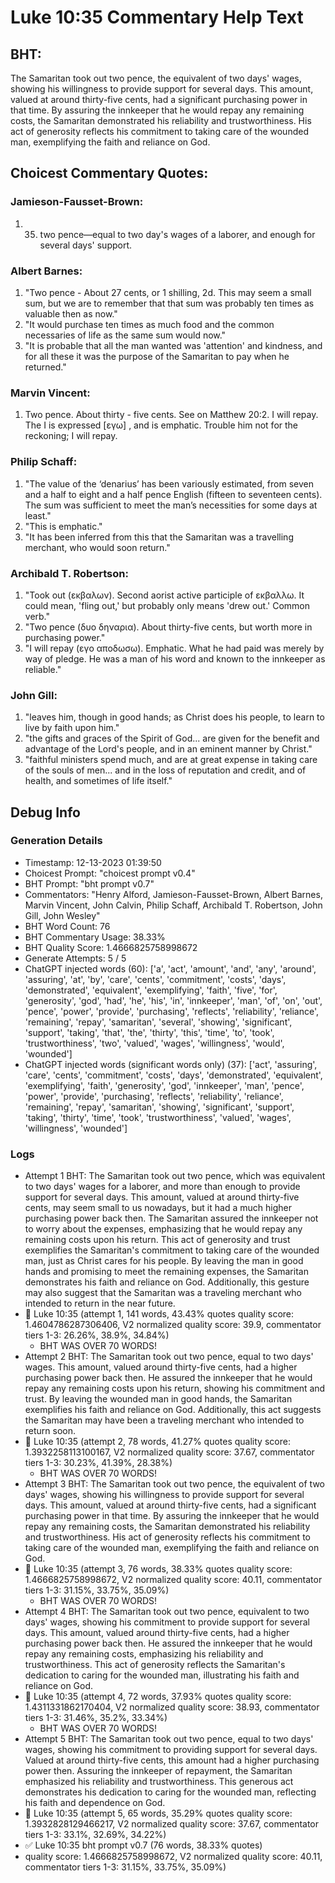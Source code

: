 # Luke 10:35 Commentary Help Text

## BHT:
The Samaritan took out two pence, the equivalent of two days' wages, showing his willingness to provide support for several days. This amount, valued at around thirty-five cents, had a significant purchasing power in that time. By assuring the innkeeper that he would repay any remaining costs, the Samaritan demonstrated his reliability and trustworthiness. His act of generosity reflects his commitment to taking care of the wounded man, exemplifying the faith and reliance on God.

## Choicest Commentary Quotes:
### Jamieson-Fausset-Brown:
1. 35. two pence—equal to two
	day's wages of a laborer, and enough for several days' support.


### Albert Barnes:
1. "Two pence - About 27 cents, or 1 shilling, 2d. This may seem a small sum, but we are to remember that that sum was probably ten times as valuable then as now." 
2. "It would purchase ten times as much food and the common necessaries of life as the same sum would now."
3. "It is probable that all the man wanted was 'attention' and kindness, and for all these it was the purpose of the Samaritan to pay when he returned."

### Marvin Vincent:
1. Two pence. About thirty - five cents. See on Matthew 20:2. 
I will repay. The I is expressed [εγω] , and is emphatic. Trouble him not for the reckoning; I will repay.


### Philip Schaff:
1. "The value of the ‘denarius’ has been variously estimated, from seven and a half to eight and a half pence English (fifteen to seventeen cents). The sum was sufficient to meet the man’s necessities for some days at least."
2. "This is emphatic."
3. "It has been inferred from this that the Samaritan was a travelling merchant, who would soon return."

### Archibald T. Robertson:
1. "Took out (εκβαλων). Second aorist active participle of εκβαλλω. It could mean, 'fling out,' but probably only means 'drew out.' Common verb."
2. "Two pence (δυο δηναρια). About thirty-five cents, but worth more in purchasing power."
3. "I will repay (εγο αποδωσω). Emphatic. What he had paid was merely by way of pledge. He was a man of his word and known to the innkeeper as reliable."

### John Gill:
1. "leaves him, though in good hands; as Christ does his people, to learn to live by faith upon him."
2. "the gifts and graces of the Spirit of God... are given for the benefit and advantage of the Lord's people, and in an eminent manner by Christ."
3. "faithful ministers spend much, and are at great expense in taking care of the souls of men... and in the loss of reputation and credit, and of health, and sometimes of life itself."


## Debug Info
### Generation Details
- Timestamp: 12-13-2023 01:39:50
- Choicest Prompt: "choicest prompt v0.4"
- BHT Prompt: "bht prompt v0.7"
- Commentators: "Henry Alford, Jamieson-Fausset-Brown, Albert Barnes, Marvin Vincent, John Calvin, Philip Schaff, Archibald T. Robertson, John Gill, John Wesley"
- BHT Word Count: 76
- BHT Commentary Usage: 38.33%
- BHT Quality Score: 1.4666825758998672
- Generate Attempts: 5 / 5
- ChatGPT injected words (60):
	['a', 'act', 'amount', 'and', 'any', 'around', 'assuring', 'at', 'by', 'care', 'cents', 'commitment', 'costs', 'days', 'demonstrated', 'equivalent', 'exemplifying', 'faith', 'five', 'for', 'generosity', 'god', 'had', 'he', 'his', 'in', 'innkeeper', 'man', 'of', 'on', 'out', 'pence', 'power', 'provide', 'purchasing', 'reflects', 'reliability', 'reliance', 'remaining', 'repay', 'samaritan', 'several', 'showing', 'significant', 'support', 'taking', 'that', 'the', 'thirty', 'this', 'time', 'to', 'took', 'trustworthiness', 'two', 'valued', 'wages', 'willingness', 'would', 'wounded']
- ChatGPT injected words (significant words only) (37):
	['act', 'assuring', 'care', 'cents', 'commitment', 'costs', 'days', 'demonstrated', 'equivalent', 'exemplifying', 'faith', 'generosity', 'god', 'innkeeper', 'man', 'pence', 'power', 'provide', 'purchasing', 'reflects', 'reliability', 'reliance', 'remaining', 'repay', 'samaritan', 'showing', 'significant', 'support', 'taking', 'thirty', 'time', 'took', 'trustworthiness', 'valued', 'wages', 'willingness', 'wounded']

### Logs
- Attempt 1 BHT: The Samaritan took out two pence, which was equivalent to two days' wages for a laborer, and more than enough to provide support for several days. This amount, valued at around thirty-five cents, may seem small to us nowadays, but it had a much higher purchasing power back then. The Samaritan assured the innkeeper not to worry about the expenses, emphasizing that he would repay any remaining costs upon his return. This act of generosity and trust exemplifies the Samaritan's commitment to taking care of the wounded man, just as Christ cares for his people. By leaving the man in good hands and promising to meet the remaining expenses, the Samaritan demonstrates his faith and reliance on God. Additionally, this gesture may also suggest that the Samaritan was a traveling merchant who intended to return in the near future.
- 🔄 Luke 10:35 (attempt 1, 141 words, 43.43% quotes quality score: 1.4604786287306406, V2 normalized quality score: 39.9, commentator tiers 1-3: 26.26%, 38.9%, 34.84%) 
	- BHT WAS OVER 70 WORDS!
- Attempt 2 BHT: The Samaritan took out two pence, equal to two days' wages. This amount, valued around thirty-five cents, had a higher purchasing power back then. He assured the innkeeper that he would repay any remaining costs upon his return, showing his commitment and trust. By leaving the wounded man in good hands, the Samaritan exemplifies his faith and reliance on God. Additionally, this act suggests the Samaritan may have been a traveling merchant who intended to return soon.
- 🔄 Luke 10:35 (attempt 2, 78 words, 41.27% quotes quality score: 1.3932258113100167, V2 normalized quality score: 37.67, commentator tiers 1-3: 30.23%, 41.39%, 28.38%) 
	- BHT WAS OVER 70 WORDS!
- Attempt 3 BHT: The Samaritan took out two pence, the equivalent of two days' wages, showing his willingness to provide support for several days. This amount, valued at around thirty-five cents, had a significant purchasing power in that time. By assuring the innkeeper that he would repay any remaining costs, the Samaritan demonstrated his reliability and trustworthiness. His act of generosity reflects his commitment to taking care of the wounded man, exemplifying the faith and reliance on God.
- 🔄 Luke 10:35 (attempt 3, 76 words, 38.33% quotes quality score: 1.4666825758998672, V2 normalized quality score: 40.11, commentator tiers 1-3: 31.15%, 33.75%, 35.09%) 
	- BHT WAS OVER 70 WORDS!
- Attempt 4 BHT: The Samaritan took out two pence, equivalent to two days' wages, showing his commitment to provide support for several days. This amount, valued around thirty-five cents, had a higher purchasing power back then. He assured the innkeeper that he would repay any remaining costs, emphasizing his reliability and trustworthiness. This act of generosity reflects the Samaritan's dedication to caring for the wounded man, illustrating his faith and reliance on God.
- 🔄 Luke 10:35 (attempt 4, 72 words, 37.93% quotes quality score: 1.4311331862170404, V2 normalized quality score: 38.93, commentator tiers 1-3: 31.46%, 35.2%, 33.34%) 
	- BHT WAS OVER 70 WORDS!
- Attempt 5 BHT: The Samaritan took out two pence, equal to two days' wages, showing his commitment to providing support for several days. Valued at around thirty-five cents, this amount had a higher purchasing power then. Assuring the innkeeper of repayment, the Samaritan emphasized his reliability and trustworthiness. This generous act demonstrates his dedication to caring for the wounded man, reflecting his faith and dependence on God.
- 🔄 Luke 10:35 (attempt 5, 65 words, 35.29% quotes quality score: 1.3932828129466217, V2 normalized quality score: 37.67, commentator tiers 1-3: 33.1%, 32.69%, 34.22%)
- ✅ Luke 10:35 bht prompt v0.7 (76 words, 38.33% quotes)
- quality score: 1.4666825758998672, V2 normalized quality score: 40.11, commentator tiers 1-3: 31.15%, 33.75%, 35.09%)